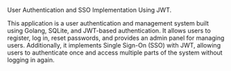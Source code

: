 User Authentication and SSO Implementation Using JWT.

This application is a user authentication and management system built using Golang, SQLite, and JWT-based authentication. It allows users to register, log in, reset passwords, and provides an admin panel for managing users. Additionally, it implements Single Sign-On (SSO) with JWT, allowing users to authenticate once and access multiple parts of the system without logging in again.